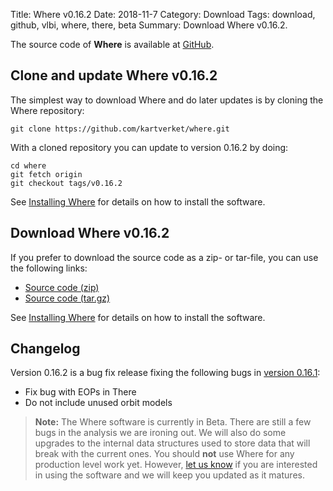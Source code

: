 Title: Where v0.16.2
Date: 2018-11-7
Category: Download
Tags: download, github, vlbi, where, there, beta
Summary: Download Where v0.16.2.

The source code of **Where** is available at
[GitHub](https://github.com/kartverket/where).

## Clone and update Where v0.16.2

The simplest way to download Where and do later updates is by cloning the Where
repository:

    git clone https://github.com/kartverket/where.git

With a cloned repository you can update to version 0.16.2 by doing:

    cd where
    git fetch origin
    git checkout tags/v0.16.2

See [Installing Where]({filename}20180606_install.md) for details on how to install
the software.


## Download Where v0.16.2

If you prefer to download the source code as a zip- or tar-file, you can use the
following links:

+ [Source code (zip)](https://github.com/kartverket/where/archive/v0.16.2.zip)
+ [Source code (tar.gz)](https://github.com/kartverket/where/archive/v0.16.2.tar.gz)

See [Installing Where]({filename}20180606_install.md) for details on how to install
the software.


## Changelog

Version 0.16.2 is a bug fix release fixing the following bugs in [version 0.16.1]({filename}20181106_release_v0.16.1.md):

+ Fix bug with EOPs in There
+ Do not include unused orbit models

> **Note:** The Where software is currently in Beta. There are still a few bugs
> in the analysis we are ironing out. We will also do some upgrades to the
> internal data structures used to store data that will break with the current
> ones. You should **not** use Where for any production level work yet. However,
> [let us know]({filename}pages/contact.md) if you are interested in using the
> software and we will keep you updated as it matures.


